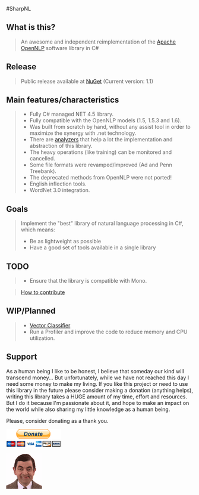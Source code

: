 #SharpNL

## What is this?

> An awesome and independent reimplementation of the [Apache OpenNLP] software library in C#

## Release

> Public release available at [NuGet] \(Current version: 1.1)

## Main features/characteristics

> - Fully C# managed NET 4.5 library.
> - Fully compatible with the OpenNLP models (1.5, 1.5.3 and 1.6).
> - Was built from scratch by hand, without any assist tool in order to maximize the synergy with .net technology.
> - There are [analyzers](https://github.com/knuppe/SharpNL/wiki/Analyzers) that help a lot the implementation and abstraction of this library.  
> - The heavy operations (like training) can be monitored and cancelled.
> - Some file formats were revamped/improved (Ad and Penn Treebank).
> - The deprecated methods from OpenNLP were not ported!
> - English inflection tools.
> - WordNet 3.0 integration.

## Goals

> Implement the "best" library of natural language processing in C#, which means:
> - Be as lightweight as possible
> - Have a good set of tools available in a single library

## TODO

> - Ensure that the library is compatible with Mono.

> [How to contribute](contributing.md)

## WIP/Planned
> - [Vector Classifier](https://en.wikipedia.org/wiki/Support_vector_machine)
> - Run a Profiler and improve the code to reduce memory and CPU utilization.

## Support

As a human being I like to be honest, I believe that someday our kind will transcend money... 
But unfortunately, while we have not reached this day I need some money to make my living. 
If you like this project or need to use this library in the future please consider making a 
donation (anything helps), writing this library takes a HUGE amount of my time, effort and 
resources. But I do it because I'm passionate about it, and hope to make an impact on the 
world while also sharing my little knowledge as a human being.

Please, consider donating as a thank you.

[![donate](resources/donate.gif)](https://www.paypal.com/cgi-bin/webscr?cmd=_s-xclick&hosted_button_id=7SWNPAPJNSARC)

[![bean](resources/bean.gif)](#)

[NuGet]: https://www.nuget.org/packages/Knuppe.SharpNL/
[Apache OpenNLP]: http://opennlp.apache.org
[CoGrOO]: http://cogroo.sourceforge.net/
